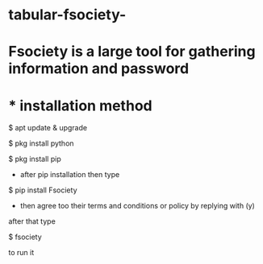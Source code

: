 # tabular-fsociety-

# Fsociety is a large tool for gathering information and password 

# * installation method 

$ apt update & upgrade 

$ pkg install python 

$ pkg install pip 

 * after pip installation then type 

$ pip install Fsociety 

* then agree too their terms and conditions or policy by replying with (y) 

after that type 

$ fsociety

 to run it
